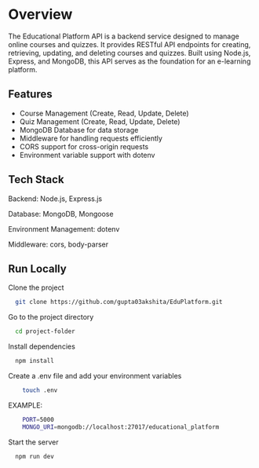
# Overview

The Educational Platform API is a backend service designed to manage online courses and quizzes. It provides RESTful API endpoints for creating, retrieving, updating, and deleting courses and quizzes. Built using Node.js, Express, and MongoDB, this API serves as the foundation for an e-learning platform.

## Features

- Course Management (Create, Read, Update, Delete)
- Quiz Management (Create, Read, Update, Delete)
- MongoDB Database for data storage
- Middleware for handling requests efficiently
- CORS support for cross-origin requests
- Environment variable support with dotenv




## Tech Stack

Backend: Node.js, Express.js

Database: MongoDB, Mongoose

Environment Management: dotenv

Middleware: cors, body-parser


## Run Locally

Clone the project

```bash
  git clone https://github.com/gupta03akshita/EduPlatform.git
```

Go to the project directory

```bash
  cd project-folder
```

Install dependencies

```bash
  npm install
```
Create a .env file and add your environment variables

```bash
    touch .env
```
EXAMPLE:
```bash
    PORT=5000
    MONGO_URI=mongodb://localhost:27017/educational_platform
```

Start the server

```bash
  npm run dev
```


